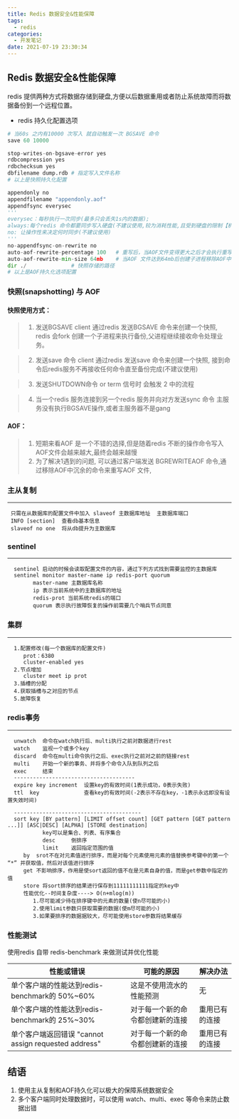 ```yaml
---
title: Redis 数据安全&性能保障
tags:
  - redis
categories:
  - 开发笔记 
date: 2021-07-19 23:30:34
---
```

## Redis 数据安全&性能保障
redis 提供两种方式将数据存储到硬盘,方便以后数据重用或者防止系统故障而将数据备份到一个远程位置。

- redis 持久化配置选项
```python
# 当60s 之内有10000 次写入 就自动触发一次 BGSAVE 命令
save 60 10000

stop-writes-on-bgsave-error yes
rdbcompression yes
rdbchecksum yes
dbfilename dump.rdb # 指定写入文件名称
# 以上是快照持久化配置

appendonly no
appendfilename "appendonly.aof"
appendfsync everysec 
'''
everysec：每秒执行一次同步(最多只会丢失1s内的数据); 
always:每个redis 命令都要同步写入硬盘(不建议使用,较为消耗性能,且受到硬盘的限制【机械：每秒大约200命令;ssd: 每秒大约几百万个命令】; )
no: 让操作性来决定何时同步(不建议使用)
'''
no-appendfsync-on-rewrite no
auto-aof-rewrite-percentage 100   # 重写后，当AOF文件变得更大之后才会执行重写操作，但是也会让redis 还原数据需要的时间变得更长
auto-aof-rewrite-min-size 64mb    # 当AOF 文件达到64mb后创建子进程移除AOF中沉余的命令实现重写并减小文件大小
dir ./              # 快照存储的路径
# 以上是AOF持久化选项配置
```

### 快照(snapshotting) 与 AOF
#### 快照使用方式：
  
  >1. 发送BGSAVE
      client 通过redis 发送BGSAVE 命令来创建一个快照,
      redis 会fork 创建一个子进程来执行备份,父进程继续接收命令处理业务。
  
  >2. 发送save 命令
      client 通过redis 发送save 命令来创建一个快照,
      接到命令后redis服务不再接收任何命令直至备份完成(不建议使用)
  
  >3. 发送SHUTDOWN命令 or term 信号时 会触发 2 中的流程

  >4. 当一个redis 服务连接到另一个redis 服务并向对方发送sync 命令
      主服务没有执行BGSAVE操作,或者主服务器不是gang       

#### AOF：
  >1. 短期来看AOF 是一个不错的选择,但是随着redis 不断的操作命令写入 AOF文件会越来越大,最终会越来越慢
  >2. 为了解决1遇到的问题, 可以通过客户端发送 BGREWRITEAOF 命令,通过移除AOF中沉余的命令来重写AOF 文件,

### 主从复制
  ---
     只需在从数据库的配置文件中加入 slaveof 主数据库地址  主数据库端口
     INFO [section]  查看db基本信息
     slaveof no one  将从db提升为主数据库

### sentinel
  ---
      sentinel 启动的时候会读取配置文件的内容，通过下列方式找到需要监控的主数据库
      sentinel monitor master-name ip redis-port quorum
            master-name 主数据库名称
            ip 表示当前系统中的主数据库的地址
            redis-prot 当前系统redis的端口
            quorum 表示执行故障恢复的操作前需要几个哨兵节点同意
### 集群
  ---
      1.配置修改(每一个数据库的配置文件)
         prot：6380
         cluster-enabled yes
      2.节点增加
         cluster meet ip prot
      3.插槽的分配
      4.获取插槽与之对应的节点
      5.故障恢复

### redis事务
  ---
      unwatch  命令在watch执行后、multi执行之前对数据进行rest
      watch    监视一个或多个key 
      discard  命令在multi命令执行之后、exec执行之前对之前的链接rest
      multi    开始一个新的事务、并将多个命令入队到队列之后  
      exec     结束
      --------------------------------------
      expire key increment  设置key的有效时间(1表示成功，0表示失败)
      ttl  key              查看key的有效时间(-2表示不存在key，-1表示永远即没有设置失效时间)
      
      ----------------------------------------
      sort key [BY pattern] [LIMIT offset count] [GET pattern [GET pattern ...]] [ASC|DESC] [ALPHA] [STORE destination]
               key可以是集合、列表、有序集合  
               desc     倒排序
               limit    返回指定范围的值   
         by  srot不在对元素值进行排序，而是对每个元素使用元素的值替换参考键中的第一个 “*” 并获取值，然后对该值进行排序
         get 不影响排序，作用是使sort返回的值不在是元素自身的值，而是get参数中指定的值
         store 将sort排序的结果进行保存到11111111111指定的key中
         性能优化--时间复杂度----> O(n+mlog(m))
            1.尽可能减少待在排序键中的元素的数量(使n尽可能的小)
            2.使用limit参数只获取需要的数据(使m尽可能的小)
            3.如果要排序的数据据较大，尽可能使用store参数将结果缓存

### 性能测试
使用redis 自带 redis-benchmark 来做测试并优化性能

性能或错误     | 可能的原因 | 解决办法
-------- | ----- | -----
单个客户端的性能达到redis-benchmark的 50%~60%  | 这是不使用流水的性能预测|无
单个客户端的性能达到redis-benchmark的 25%~30%   | 对于每一个新的命令都创建新的连接|重用已有的连接
单个客户端返回错误 "cannot assign requested address"   | 对于每一个新的命令都创建新的连接|重用已有的连接

                                                     
                                                                                      
## 结语
1. 使用主从复制和AOF持久化可以极大的保障系统数据安全
2. 多个客户端同时处理数据时，可以使用 watch、multi、exec 等命令来防止数据出错